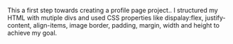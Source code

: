 This a first step towards creating a profile page project.. I structured my HTML with mutiple divs and used CSS properties like dispalay:flex, justify-content, align-items, image border, padding, margin, width and height to achieve my goal. 
